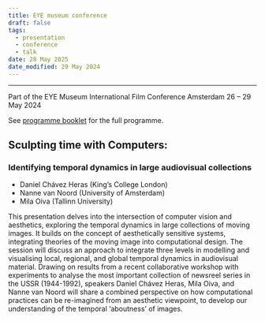 ```yaml
---
title: EYE museum conference
draft: false
tags:
  - presentation
  - conference
  - talk
date: 28 May 2025
date_modified: 29 May 2024
---
```

---

Part of the EYE Museum International Film Conference
Amsterdam
26 – 29 May 2024

See [programme booklet](https://assets.eyefilm.nl/downloads/blocks/Programme-Booklet-Eye-International-Conference-2024.pdf) for the full programme.

## Sculpting time with Computers:
### Identifying temporal dynamics in large audiovisual collections

- Daniel Chávez Heras (King’s College London)
- Nanne van Noord (University of Amsterdam)
- Mila Oiva (Tallinn University)

This presentation delves into the intersection of computer vision and aesthetics, exploring the temporal dynamics in large collections of moving images. It builds on the concept of aesthetically sensitive systems, integrating theories of the moving image into computational design. The session will discuss an approach to integrate three levels in modelling and visualising local, regional, and global temporal dynamics in audiovisual material. Drawing on results from a recent collaborative workshop with experiments to analyse the most important collection of newsreel series in the USSR (1944-1992), speakers Daniel Chávez Heras, Mila Oiva, and Nanne van Noord will share a combined perspective on how computational practices can be re-imagined from an aesthetic viewpoint, to develop our understanding of the temporal ‘aboutness’ of images.